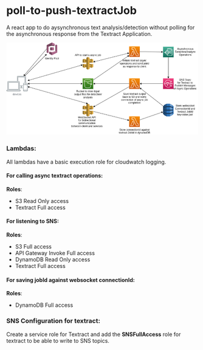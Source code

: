 # poll-to-push-textractJob
A react app to do aysynchronous text analysis/detection without polling for the asynchronous response from the Textract Application.

![solution_arch](https://raw.githubusercontent.com/adityaprakash-bobby/poll-to-push-textractJob/master/assets/solution_arch.png)

### Lambdas:
All lambdas have a basic execution role for cloudwatch logging.

#### For calling async textract operations:

**Roles**:
- S3 Read Only access
- Textract Full access

#### For listening to SNS:

**Roles**:
- S3 Full access
- API Gateway Invoke Full access
- DynamoDB Read Only access
- Textract Full access

#### For saving jobId against websocket connectionId:

**Roles**:
- DynamoDB Full access

### SNS Configuration for textract:
Create a service role for Textract and add the **SNSFullAccess** role for textract to be able to write to SNS topics.
